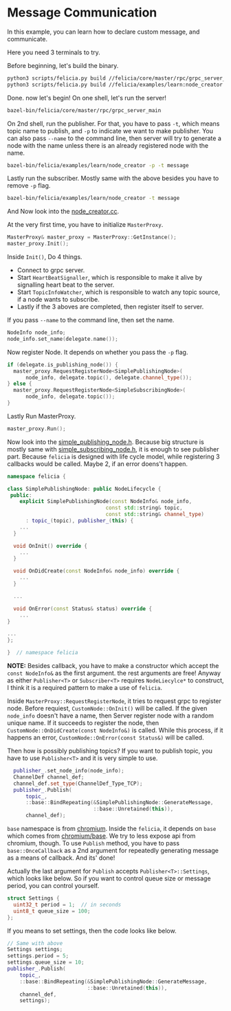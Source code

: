# Message Communication

In this example, you can learn how to declare custom message, and communicate.

Here you need 3 terminals to try.

Before beginning, let's build the binary.

```bash
python3 scripts/felicia.py build //felicia/core/master/rpc/grpc_server_main
python3 scripts/felicia.py build //felicia/examples/learn:node_creator
```

Done. now let's begin! On one shell, let's run the server!

```bash
bazel-bin/felicia/core/master/rpc/grpc_server_main
```

On 2nd shell, run the publisher. For that, you have to pass `-t`, which means topic name to publish, and `-p` to indicate we want to make publisher. You can also pass `--name` to the command line, then server will try to generate a node with the name unless there is an already registered node with the name.

```bash
bazel-bin/felicia/examples/learn/node_creator -p -t message
```

Lastly run the subscriber. Mostly same with the above besides you have to remove `-p` flag.

```bash
bazel-bin/felicia/examples/learn/node_creator -t message
```

And Now look into the [node_creator.cc](node_creator.cc).

At the very first time, you have to initialize `MasterProxy`.

```c++
MasterProxy& master_proxy = MasterProxy::GetInstance();
master_proxy.Init();
```

Inside `Init()`, Do 4 things.
* Connect to grpc server.
* Start `HeartBeatSignaller`, which is responsible to make it alive by signalling heart beat to the server.
* Start `TopicInfoWatcher`, which is responsible to watch any topic source, if a node wants to subscribe.
* Lastly if the 3 aboves are completed, then register itself to server.

If you pass `--name` to the command line, then set the name.

```c++
NodeInfo node_info;
node_info.set_name(delegate.name());
```

Now register Node. It depends on whether you pass the `-p` flag.

```c++
if (delegate.is_publishing_node()) {
  master_proxy.RequestRegisterNode<SimplePublishingNode>(
      node_info, delegate.topic(), delegate.channel_type());
} else {
  master_proxy.RequestRegisterNode<SimpleSubscribingNode>(
      node_info, delegate.topic());
}
```

Lastly Run MasterProxy.

```c++
master_proxy.Run();
```

Now look into the [simple_publishing_node.h](simple_publishing_node.h). Because big structure is mostly same with [simple_subscribing_node.h](simple_subscribing_node.h), it is enough to see publisher part. Because `felicia` is designed with life cycle model, while registering 3 callbacks would be called. Maybe 2, if an error doens't happen.

```c++
namespace felicia {

class SimplePublishingNode: public NodeLifecycle {
 public:
    explicit SimplePublishingNode(const NodeInfo& node_info,
                                const std::string& topic,
                                const std::string& channel_type)
      : topic_(topic), publisher_(this) {
    ...
  }

  void OnInit() override {
    ...
  }

  void OnDidCreate(const NodeInfo& node_info) override {
    ...
  }

  ...

  void OnError(const Status& status) override {
    ...
}

...
};

}  // namespace felicia
```

**NOTE:** Besides callback, you have to make a constructor which accept the `const NodeInfo&` as the first argument. the rest arguments are free! Anyway as either `Publisher<T>` or `Subscriber<T>` requires `NodeLiecylce*` to construct, I think it is a required pattern to make a use of `felicia`.

Inside `MasterProxy::RequestRegisterNode`, it tries to request grpc to register node.
Before requiest, `CustomNode::OnInit()` will be called. If the given `node_info` doesn't have a name, then Server register node with a random unique name. If it succeeds to register the node, then `CustomNode::OnDidCreate(const NodeInfo&)` is called. While this process, if it happens an error, `CustomNode::OnError(const Status&)` will be called.


Then how is possibly publishing topics? If you want to publish topic, you have to use `Publisher<T>` and it is very simple to use.

```c++
  publisher_.set_node_info(node_info);
  ChannelDef channel_def;
  channel_def.set_type(ChannelDef_Type_TCP);
  publisher_.Publish(
      topic_,
      ::base::BindRepeating(&SimplePublishingNode::GenerateMessage,
                            ::base::Unretained(this)),
      channel_def);
```

`base` namespace is from [chromium](/third_party/chromium). Inside the `felicia`, it depends on `base` which comes from [chromium/base](https://github.com/chromium/chromium/tree/master/base). We try to less expose api from chromium, though. To use `Publish` method, you have to pass `base::OnceCallback` as a 2nd argument for repeatedly generating message as a means of callback. And its' done!

Actually the last argument for `Publish` accepts `Publisher<T>::Settings`, which looks like below. So if you want to control queue size or message period, you can control yourself.

```c++
struct Settings {
  uint32_t period = 1;  // in seconds
  uint8_t queue_size = 100;
};
```

If you means to set settings, then the code looks like below.

```c++
// Same with above
Settings settings;
settings.period = 5;
settings.queue_size = 10;
publisher_.Publish(
    topic_,
    ::base::BindRepeating(&SimplePublishingNode::GenerateMessage,
                          ::base::Unretained(this)),
    channel_def,
    settings);
```